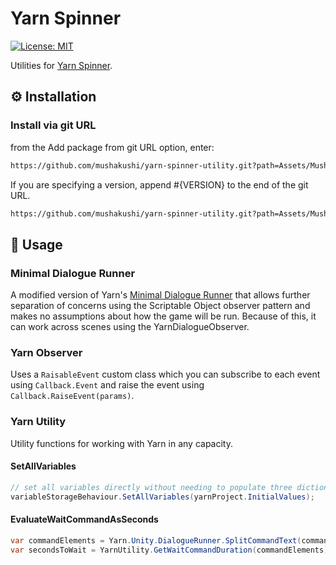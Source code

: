 # Yarn Spinner

[![License: MIT](https://img.shields.io/badge/License-MIT-yellow.svg)](https://opensource.org/licenses/MIT)

Utilities for [Yarn Spinner](https://docs.yarnspinner.dev/).

## ⚙ Installation 

### Install via git URL

from the Add package from git URL option, enter:

```bash
https://github.com/mushakushi/yarn-spinner-utility.git?path=Assets/Mushakushi.YarnSpinnerUtility
```

If you are specifying a version, append #{VERSION} to the end of the git URL. 

```bash
https://github.com/mushakushi/yarn-spinner-utility.git?path=Assets/Mushakushi.YarnSpinnerUtility#{VERSION}
```

## 🚀 Usage

### Minimal Dialogue Runner
A modified version of Yarn's [Minimal Dialogue Runner](https://github.com/YarnSpinnerTool/YarnSpinner-Unity/blob/main/Samples~/Minimal%20Viable%20Dialogue%20System/Scripts/MinimalDialogueRunner.cs) that allows further separation of concerns
using the Scriptable Object observer pattern and makes no assumptions about how the game will be run.
Because of this, it can work across scenes using the YarnDialogueObserver.

### Yarn Observer
Uses a `RaisableEvent` custom class which you can subscribe to each event using `Callback.Event`
and raise the event using `Callback.RaiseEvent(params)`.

### Yarn Utility
Utility functions for working with Yarn in any capacity. 

#### SetAllVariables
```csharp
// set all variables directly without needing to populate three dictionaries
variableStorageBehaviour.SetAllVariables(yarnProject.InitialValues);
```

#### EvaluateWaitCommandAsSeconds
```csharp
var commandElements = Yarn.Unity.DialogueRunner.SplitCommandText(command.Text).ToArray();
var secondsToWait = YarnUtility.GetWaitCommandDuration(commandElements); 
```
